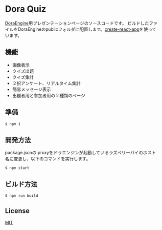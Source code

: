 # Dora Quiz

[DoraEngine](https://github.com/yamagame/dora-engine)用プレゼンテーションページのソースコードです。
ビルドしたファイルをDoraEngineのpublicフォルダに配置します。[create-react-app](https://github.com/facebook/create-react-app)を使っています。

## 機能

- 画像表示
- クイズ出題
- クイズ集計
- ２択アンケート、リアルタイム集計
- 簡易メッセージ表示
- 出題者用と参加者用の２種類のページ

## 準備

```
$ npm i
```

## 開発方法

package.jsonの proxyをドラエンジンが起動しているラズベリーパイのホスト名に変更し、以下のコマンドを実行します。

```
$ npm start
```

## ビルド方法

```
$ npm run build
```

## License

[MIT](LICENSE)
